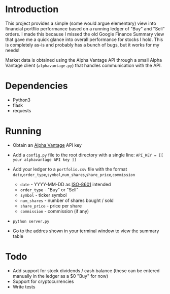 # Introduction

This project provides a simple (some would argue elementary) view into financial portflio performance based on a running ledger of "Buy" and "Sell" orders. I made this because I missed the old Google Finance Summary view that gave me a quick glance into overall performance for stocks I hold. This is completely as-is and probably has a bunch of bugs, but it works for my needs!

Market data is obtained using the Alpha Vantage API through a small Alpha Vantage client (`alphavantage.py`) that handles communication with the API.

# Dependencies
- Python3
- flask
- requests

# Running
- Obtain an [Alpha Vantage](https://www.alphavantage.co/) API key
- Add a `config.py` file to the root directory with a single line: `API_KEY = [[ your alphavantage API key ]]`

- Add your ledger to a `portfolio.csv` file with the format `date`,`order_type`,`symbol`,`num_shares`,`share_price`,`commission`
	- `date` - YYYY-MM-DD as [ISO-8601](https://xkcd.com/1179/) intended
	- `order_type` - "Buy" or "Sell"
	- `symbol` - ticker symbol
	- `num_shares` - number of shares bought / sold
	- `share_price` - price per share
	- `commission` - commission (if any)

- `python server.py`
- Go to the addres shown in your terminal window to view the summary table


# Todo
- Add support for stock dividends / cash balance (these can be entered manually in the ledger as a $0 "Buy" for now)
- Support for cryptocurrencies 
- Write tests


